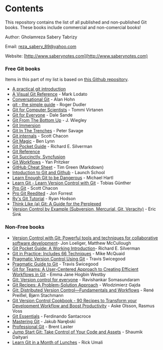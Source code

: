 Contents
========
This repository contains the list of all published and non-published Git books. These books include commercial and non-comercial books!

Author: Gholamreza Sabery Tabrizy

Email: reza_sabery_89@yahoo.com

Website: [http://www.saberynotes.com](http://www.saberynotes.com)

### Free Git books
Items in this part of my list is based on [this Github repository](https://github.com/vhf/free-programming-books).
* [A practical git introduction](http://marc.helbling.fr/2014/09/practical-git-introduction)
* [A Visual Git Reference](http://marklodato.github.io/visual-git-guide/index-en.html) - Mark Lodato
* [Conversational Git](http://blog.anvard.org/conversational-git/) - Alan Hohn
* [git - the simple guide](http://rogerdudler.github.io/git-guide/) - Roger Dudler
* [Git for Computer Scientists](http://eagain.net/articles/git-for-computer-scientists/) - Tommi Virtanen
* [Git for Everyone](https://anotheruiguy.gitbooks.io/gitforeveryone/) - Dale Sande
* [Git From The Bottom Up](https://jwiegley.github.io/git-from-the-bottom-up/) - J. Wiegley
* [Git Immersion](http://gitimmersion.com)
* [Git In The Trenches](http://cbx33.github.io/gitt/index.html) - Peter Savage
* [Git internals](https://github.com/pluralsight/git-internals-pdf/raw/master/drafts/peepcode-git.pdf) - Scott Chacon
* [Git Magic](http://www-cs-students.stanford.edu/~blynn/gitmagic/) - Ben Lynn
* [Git Pocket Guide](http://chimera.labs.oreilly.com/books/1230000000561/index.html) - Richard E. Silverman
* [Git Reference](http://gitref.org)
* [Git Succinctly, Syncfusion](https://www.syncfusion.com/resources/techportal/ebooks/git)
* [Git Workflows](http://documentup.com/skwp/git-workflows-book) - Yan Pritzker
* [GitHub Cheat Sheet](https://github.com/tiimgreen/github-cheat-sheet) - Tim Green (Markdown)
* [Intoduction to Git and Github](https://launchschool.com/books/git) - Launch School
* [Learn Enough Git to be Dangerous](https://www.learnenough.com/git-tutorial) - Michael Hartl
* [Learn Git - Learn Version Control with Git](http://www.git-tower.com/learn/git/ebook/command-line/introduction) - Tobias Günther
* [Pro Git](http://git-scm.com/book/en/v2) - Scott Chacon
* [Pro Git Reedited](https://leanpub.com/progitreedited) - Jon Forrest
* [Ry's Git Tutorial](http://rypress.com/tutorials/git) - Ryan Hodson
* [Think Like (a) Git: A Guide for the Perplexed](http://think-like-a-git.net)
* [Version Control by Example (Subversion, Mercurial, Git, Veracity)](http://ericsink.com/vcbe/) - Eric Sink


### Non-Free books
* [Version Control with Git: Powerful tools and techniques for collaborative software development](https://www.amazon.com/Version-Control-Git-collaborative-development/dp/1449316387)- Jon Loeliger, Matthew McCullough
* [Git Pocket Guide: A Working Introduction](https://www.amazon.com/Git-Pocket-Guide-Working-Introduction/dp/1449325866)- Richard E. Silverman
* [Git in Practice: Includes 66 Techniques](https://www.amazon.com/Git-Practice-Techniques-Mike-McQuaid/dp/1617291978) - Mike McQuaid
* [Pragmatic Version Control Using Git](https://www.amazon.com/Pragmatic-Version-Control-Using-Starter/dp/1934356158) - Travis Swicegood
* [Pragmatic Guide to Git](https://www.amazon.com/Pragmatic-Guide-Git-Guides/dp/1934356727) - Travis Swicegood
* [Git for Teams: A User-Centered Approach to Creating Efficient Workflows in Git](https://www.amazon.com/Git-Teams-User-Centered-Efficient-Workflows/dp/1491911182) - Emma Jane Hogbin Westby
* [Git: Version control for everyone](https://www.amazon.com/Git-Version-everyone-Ravishankar-Somasundaram/dp/1849517525) - Ravishankar Somasundaram
* [Git Recipes: A Problem-Solution Approach](https://www.amazon.com/Git-Recipes-Problem-Solution-Wlodzimierz-Gajda/dp/143026103X) - Wlodzimierz Gajda
* [Git: Distributed Version Control—Fundamentals and Workflows](https://www.amazon.com/Git-Distributed-Version-Fundamentals-Workflows/dp/1771970006) - René Preißel, Bjørn Stachmann
* [Git Version Control Cookbook - 90 Recipes to Transform your Development Workflow and Boost Productivity](https://www.amazon.com/Git-Version-Control-Cookbook-Productivity/dp/1782168451) - Aske Olsson, Rasmus Voss
* [Git Essentials](https://www.amazon.com/Git-Essentials-Ferdinando-Santacroce/dp/1785287907) - Ferdinando Santacroce
* [Mastering Git](https://www.amazon.com/Mastering-Git-Jakub-Narebski/dp/1783553758/) - Jakub Narębski
* [Professional Git](https://www.amazon.com/Professional-Git-Brent-Laster/dp/111928497X/) - Brent Laster
* [Jump Start Git: Take Control of Your Code and Assets](https://www.amazon.com/Jump-Start-Git-Control-Assets/dp/0994182651/) - Shaumik Daityari
* [Learn Git in a Month of Lunches](https://www.amazon.com/Learn-Month-Lunches-Rick-Umali/dp/1617292419) - Rick Umali
